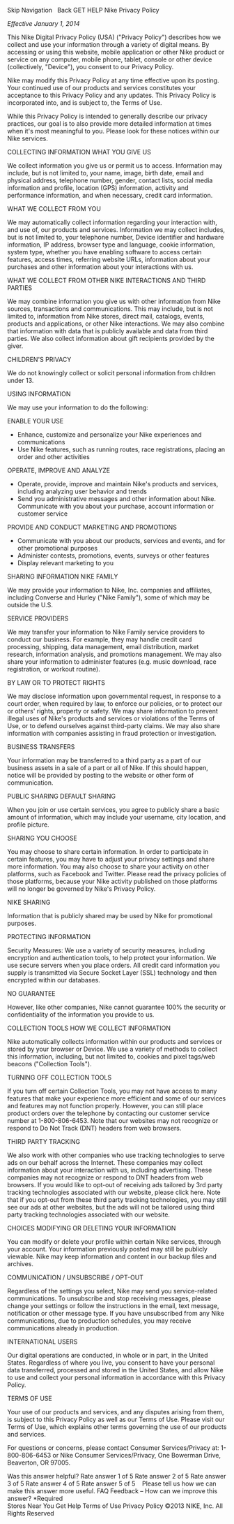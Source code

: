 Skip Navigation   Back GET HELP Nike Privacy Policy  

_Effective January 1, 2014_

This Nike Digital Privacy Policy (USA) ("Privacy Policy") describes how we collect and use your information through a variety of digital means. By accessing or using this website, mobile application or other Nike product or service on any computer, mobile phone, tablet, console or other device (collectively, "Device"), you consent to our Privacy Policy.

Nike may modify this Privacy Policy at any time effective upon its posting. Your continued use of our products and services constitutes your acceptance to this Privacy Policy and any updates. This Privacy Policy is incorporated into, and is subject to, the Terms of Use.

While this Privacy Policy is intended to generally describe our privacy practices, our goal is to also provide more detailed information at times when it's most meaningful to you. Please look for these notices within our Nike services.

COLLECTING INFORMATION WHAT YOU GIVE US

We collect information you give us or permit us to access. Information may include, but is not limited to, your name, image, birth date, email and physical address, telephone number, gender, contact lists, social media information and profile, location (GPS) information, activity and performance information, and when necessary, credit card information.

  
WHAT WE COLLECT FROM YOU

We may automatically collect information regarding your interaction with, and use of, our products and services. Information we may collect includes, but is not limited to, your telephone number, Device identifier and hardware information, IP address, browser type and language, cookie information, system type, whether you have enabling software to access certain features, access times, referring website URLs, information about your purchases and other information about your interactions with us.

  
WHAT WE COLLECT FROM OTHER NIKE INTERACTIONS AND THIRD PARTIES

We may combine information you give us with other information from Nike sources, transactions and communications. This may include, but is not limited to, information from Nike stores, direct mail, catalogs, events, products and applications, or other Nike interactions. We may also combine that information with data that is publicly available and data from third parties. We also collect information about gift recipients provided by the giver.

  
CHILDREN'S PRIVACY

We do not knowingly collect or solicit personal information from children under 13.

USING INFORMATION

We may use your information to do the following:

ENABLE YOUR USE

*   Enhance, customize and personalize your Nike experiences and communications
*   Use Nike features, such as running routes, race registrations, placing an order and other activities

  
OPERATE, IMPROVE AND ANALYZE

*   Operate, provide, improve and maintain Nike's products and services, including analyzing user behavior and trends
*   Send you administrative messages and other information about Nike. Communicate with you about your purchase, account information or customer service

PROVIDE AND CONDUCT MARKETING AND PROMOTIONS

*   Communicate with you about our products, services and events, and for other promotional purposes
*   Administer contests, promotions, events, surveys or other features
*   Display relevant marketing to you

SHARING INFORMATION NIKE FAMILY

We may provide your information to Nike, Inc. companies and affiliates, including Converse and Hurley ("Nike Family"), some of which may be outside the U.S.

  
SERVICE PROVIDERS

We may transfer your information to Nike Family service providers to conduct our business. For example, they may handle credit card processing, shipping, data management, email distribution, market research, information analysis, and promotions management. We may also share your information to administer features (e.g. music download, race registration, or workout routine).

  
BY LAW OR TO PROTECT RIGHTS

We may disclose information upon governmental request, in response to a court order, when required by law, to enforce our policies, or to protect our or others' rights, property or safety. We may share information to prevent illegal uses of Nike's products and services or violations of the Terms of Use, or to defend ourselves against third-party claims. We may also share information with companies assisting in fraud protection or investigation.

  
BUSINESS TRANSFERS

Your information may be transferred to a third party as a part of our business assets in a sale of a part or all of Nike. If this should happen, notice will be provided by posting to the website or other form of communication.

PUBLIC SHARING DEFAULT SHARING

When you join or use certain services, you agree to publicly share a basic amount of information, which may include your username, city location, and profile picture.

  
SHARING YOU CHOOSE

You may choose to share certain information. In order to participate in certain features, you may have to adjust your privacy settings and share more information. You may also choose to share your activity on other platforms, such as Facebook and Twitter. Please read the privacy policies of those platforms, because your Nike activity published on those platforms will no longer be governed by Nike's Privacy Policy.

  
NIKE SHARING

Information that is publicly shared may be used by Nike for promotional purposes.

  
PROTECTING INFORMATION

Security Measures: We use a variety of security measures, including encryption and authentication tools, to help protect your information. We use secure servers when you place orders. All credit card information you supply is transmitted via Secure Socket Layer (SSL) technology and then encrypted within our databases.

  
NO GUARANTEE

However, like other companies, Nike cannot guarantee 100% the security or confidentiality of the information you provide to us.

COLLECTION TOOLS HOW WE COLLECT INFORMATION

Nike automatically collects information within our products and services or stored by your browser or Device. We use a variety of methods to collect this information, including, but not limited to, cookies and pixel tags/web beacons ("Collection Tools").

  
TURNING OFF COLLECTION TOOLS

If you turn off certain Collection Tools, you may not have access to many features that make your experience more efficient and some of our services and features may not function properly. However, you can still place product orders over the telephone by contacting our customer service number at 1-800-806-6453. Note that our websites may not recognize or respond to Do Not Track (DNT) headers from web browsers.

  
THIRD PARTY TRACKING

We also work with other companies who use tracking technologies to serve ads on our behalf across the Internet. These companies may collect information about your interaction with us, including advertising. These companies may not recognize or respond to DNT headers from web browsers. If you would like to opt-out of receiving ads tailored by 3rd party tracking technologies associated with our website, please click here. Note that if you opt-out from these third party tracking technologies, you may still see our ads at other websites, but the ads will not be tailored using third party tracking technologies associated with our website.

CHOICES MODIFYING OR DELETING YOUR INFORMATION

You can modify or delete your profile within certain Nike services, through your account. Your information previously posted may still be publicly viewable. Nike may keep information and content in our backup files and archives.

  
COMMUNICATION / UNSUBSCRIBE / OPT-OUT

Regardless of the settings you select, Nike may send you service-related communications. To unsubscribe and stop receiving messages, please change your settings or follow the instructions in the email, text message, notification or other message type. If you have unsubscribed from any Nike communications, due to production schedules, you may receive communications already in production.

INTERNATIONAL USERS

Our digital operations are conducted, in whole or in part, in the United States. Regardless of where you live, you consent to have your personal data transferred, processed and stored in the United States, and allow Nike to use and collect your personal information in accordance with this Privacy Policy.

TERMS OF USE

Your use of our products and services, and any disputes arising from them, is subject to this Privacy Policy as well as our Terms of Use. Please visit our Terms of Use, which explains other terms governing the use of our products and services.

For questions or concerns, please contact Consumer Services/Privacy at: 1-800-806-6453 or Nike Consumer Services/Privacy, One Bowerman Drive, Beaverton, OR 97005.

Was this answer helpful? Rate answer 1 of 5 Rate answer 2 of 5 Rate answer 3 of 5 Rate answer 4 of 5 Rate answer 5 of 5    Please tell us how we can make this answer more useful. FAQ Feedback – How can we improve this answer? \*Required  
Stores Near You Get Help Terms of Use Privacy Policy ©2013 NIKE, Inc. All Rights Reserved